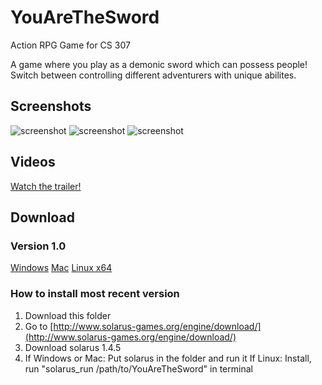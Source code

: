 # YouAreTheSword
Action RPG Game for CS 307

A game where you play as a demonic sword which can possess people!
Switch between controlling different adventurers with unique abilites.

## Screenshots

![screenshot](http://i.imgur.com/QjGfRlU.png)
![screenshot](http://imgur.com/yAPH10i)
![screenshot](http://imgur.com/tBeMMmL)

## Videos

[Watch the trailer!](https://youtu.be/3aK1HRGCCQY)

## Download

### Version 1.0
[Windows](https://drive.google.com/file/d/0Bwum1DVR9SNNbktrLVZ1YWx0Sm8/view?usp=sharing)
[Mac](https://drive.google.com/file/d/0Bwum1DVR9SNNY0hKaFVpZlBRRWs/view?usp=sharing)
[Linux x64](https://drive.google.com/file/d/0Bwum1DVR9SNNR1hoZkpFek5keDA/view?usp=sharing)

### How to install most recent version

1. Download this folder
2. Go to [http://www.solarus-games.org/engine/download/](http://www.solarus-games.org/engine/download/)
3. Download solarus 1.4.5
4. If Windows or Mac:
  Put solarus in the folder and run it
If Linux:
  Install, run "solarus_run /path/to/YouAreTheSword" in terminal
